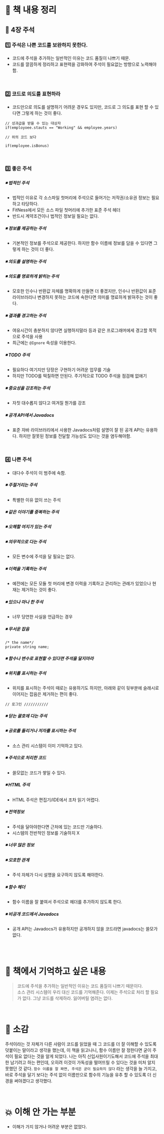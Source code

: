 
# 📖 책 내용 정리 

## 🔶 4장 주석 

### 1️⃣ 주석은 나쁜 코드를 보완하지 못한다. 
- 코드에 주석을 추가하는 일반적인 이유는 코드 품질이 나쁘기 때문.
- 코드를 깔끔하게 정리하고 표현력을 강화하여 주석이 필요없는 방향으로 노력해야 함.

<br>

### 2️⃣ 코드로 의도를 표현하라  
- 코드만으로 의도를 설명하기 어려운 경우도 있지만, 코드로 그 의도를 표현 할 수 있다면 그렇게 하는 것이 좋다.

```
// 성과급을 받을 수 있는 대상자 
if(employoee.stauts == "Working" && employee.years)

// 위의 코드 보다 

if(employee.isBonus)
```

<br>

### 3️⃣ 좋은 주석   

##### ◾ 법적인 주석 
- 법적인 이유로 각 소스파일 첫머리에 주석으로 들어가는 저작권/소유권 정보는 필요하고 타당하다.
- FitNess에서 모든 소스 파일 첫머리에 추가한 표준 주석 헤더 
- 반드시 계약조건이나 법적인 정보일 필요는 없다.

##### ◾ 정보를 제공하는 주석 
- 기본적인 정보를 주석으로 제공한다. 하지만 함수 이름에 정보를 담을 수 있다면 그렇게 하는 것이 더 좋다.

##### ◾ 의도를 설명하는 주석 

##### ◾ 의도를 명료하게 밝히는 주석 
- 모호한 인수나 반환값 자체를 명확하게 만들면 더 좋겠지만, 인수나 반환값이 표준 라이브러리나 변경하지 못하는 코드에 속한다면 의미를 명료하게 밝혀주는 것이 좋다.

##### ◾ 결과를 경고하는 주석 
- 여유시간이 충분하지 않다면 실행하지말라 등과 같은 프로그래머에세 경고할 목적으로 주석을 사용
- 최근에는 `@Ignore` 속성을 이용한다.

##### ◾ TODO 주석 
- 필요하다 여기지만 당장은 구현하기 어려운 업무를 기술 
- 하지만 TODO를 떡칠하면 안된다. 주기적으로 TODO 주석을 점검해 없애기

##### ◾ 중요성을 강조하는 주석 
- 자칫 대수롭지 않다고 여겨질 뭔가를 강조 

##### ◾ 공개 API에서 Javadocs
- 표준 자바 라이브러리에서 사용한 Javadocs처럼 설명이 잘 된 공개 API는 유용하다. 하지만 잘못된 정보를 전달할 가능성도 있다는 것을 염두해야함.

<br>

### 4️⃣ 나쁜 주석 
- 대다수 주석이 이 범주에 속함.

##### ◾ 주절거리는 주석
- 특별한 이유 없이 쓰는 주석

##### ◾ 같은 이야기를 중복하는 주석

##### ◾ 오해할 여지가 있는 주석

##### ◾ 의무적으로 다는 주석
- 모든 변수에 주석을 달 필요는 없다. 

##### ◾ 이력을 기록하는 주석
- 예전에는 모든 모듈 첫 머리에 변경 이력을 기록하고 관리하는 관례가 있었으나 현재는 제거하는 것이 좋다. 

##### ◾ 있으나 마나 한 주석
- 너무 당연한 사실을 언급하는 경우 

##### ◾ 무서운 잡음

```
/* the name*/
private string name;
```

##### ◾ 함수나 변수로 표현할 수 있다면 주석을 달지마라

##### ◾ 위치를 표시하는 주석
- 위치를 표시하는 주석이 때로는 유용하기도 하지만, 아래와 같이 뒷부분에 슬래시로 이어지는 잡음은 제거하는 편이 좋다. 
``` 
// 로그인 ///////////
```

##### ◾ 닫는 괄호에 다는 주석

##### ◾ 공로를 돌리거나 저자를 표시하는 주석
- 소스 관리 시스템이 이미 기억하고 있다.

##### ◾ 주석으로 처리한 코드
- 쓸모없는 코드가 쌓일 수 있다.

##### ◾ HTML 주석
- HTML 주석은 편집기/IDE에서 조차 읽기 어렵다.


##### ◾ 전역정보
- 주석을 달아야한다면 근처에 있는 코드만 기술하다.
- 시스템의 전반적인 정보를 기술하지 X 

##### ◾ 너무 많은 정보

##### ◾ 모호한 관계
- 주석 자체가 다시 설명을 요구하지 않도록 해야한다. 

##### ◾ 함수 헤더 
- 함수 이름을 잘 붙여서 주석으로 헤더를 추가하지 않도록 한다. 

##### ◾ 비공개 코드에서 Javadocs
- 공개 API는 Javadocs가 유용하지만 공개하지 않을 코드라면 javadocs는 쓸모가 없다. 


<br>
<br>


# 💌 책에서 기억하고 싶은 내용

> 코드에 주석을 추가하는 일반적인 이유는 코드 품질이 나쁘기 때문이다. <br>
> 소스 관리 시스템이 우리 대신 코드를 기억해준다. 이제는 주석으로 처리 할 필요가 없다. 그냥 코드를 삭제하라. 잃어버릴 염려는 없다. 


<br>

# 💬 소감
주석이라는 것 자체가 다른 사람이 코드를 읽었을 때 그 코드를 더 잘 이해할 수 있도록 덧붙이는 말이라고 생각을 했는데, 이 책을 읽고나니, 함수 이름만 잘 정한다면 굳이 주석이 필요 없다는 것을 알게 되었다.
나는 아직 신입사원이기도해서 코드에 주석을 최대한 남기려고 하는 편인데, 오히려 이것이 가독성을 떨어뜨릴 수 있다는 것을 미처 알지 못했던 것 같다. `함수 이름을 잘 짜면, 주석은 굳이 필요하지 않다` 라는 생각을 늘 가지고, 바로 주석을 달기 보다는 주석 없이 이름만으로 함수의 기능을 유추 할 수 있도록 더 신경을 써야겠다고 생각했다. 

<br>

# 💥 이해 안 가는 부분
- 이해가 가지 않거나 어려운 부분은 없었다. 
